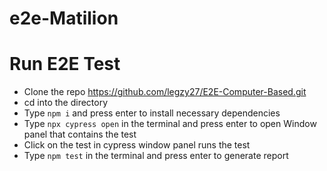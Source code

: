 # e2e-Matilion

# Run E2E Test

* Clone the repo https://github.com/legzy27/E2E-Computer-Based.git
* cd into the directory
* Type `npm i` and press enter to install necessary dependencies
* Type `npx cypress open` in the terminal and press enter to open Window  panel that contains the test
* Click on the test in cypress window panel runs the test
* Type `npm test` in the terminal and press enter to generate report